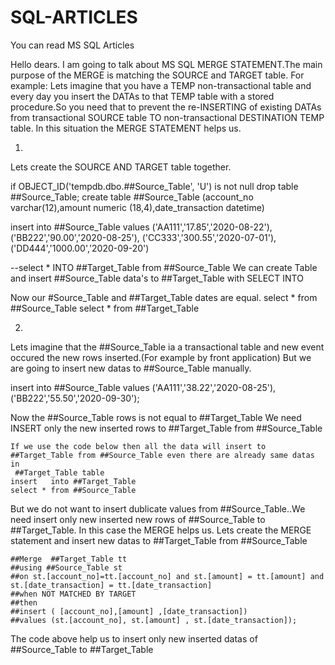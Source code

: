 # SQL-ARTICLES
You can read MS SQL Articles

Hello dears.
I am going to talk about MS SQL MERGE STATEMENT.The main purpose of the MERGE is matching the SOURCE and TARGET table.
For example: Lets imagine that you have a TEMP non-transactional table and every day you insert the DATAs to that TEMP table with
a stored procedure.So you need that to prevent the re-INSERTING of existing DATAs from transactional SOURCE table TO
non-transactional DESTINATION TEMP table.
In this situation the MERGE STATEMENT helps us.


1)
Lets create the SOURCE AND TARGET table together.

if OBJECT_ID('tempdb.dbo.##Source_Table', 'U') is not null
  drop table ##Source_Table;
  create table ##Source_Table (account_no varchar(12),amount numeric (18,4),date_transaction datetime)


  insert into ##Source_Table values
  ('AA111','17.85','2020-08-22'),
  ('BB222','90.00','2020-08-25'),
  ('CC333','300.55','2020-07-01'),
  ('DD444','1000.00','2020-09-20')

  --select * INTO ##Target_Table from ##Source_Table    We can create Table and insert ##Source_Table data's to ##Target_Table with SELECT INTO


 Now our #Source_Table and ##Target_Table dates are equal.
 select * from ##Source_Table
 select * from ##Target_Table

 2)

 Lets imagine that the ##Source_Table ia a transactional table and new event occured the new rows inserted.(For example by front application)
 But we are going to insert new datas to ##Source_Table manually.

 insert into ##Source_Table values
  ('AA111','38.22','2020-08-25'),
  ('BB222','55.50','2020-09-30');

  Now the ##Source_Table rows is not equal to ##Target_Table
  We need INSERT only the new inserted rows to ##Target_Table from ##Source_Table

	If we use the code below then all the data will insert to ##Target_Table from ##Source_Table even there are already same datas in
	 ##Target_Table table
    insert   into ##Target_Table
    select * from ##Source_Table

  But we do not want to insert dublicate values from ##Source_Table..We need insert only new inserted new rows of ##Source_Table to ##Target_Table.
  In this case the MERGE helps us.
  Lets create the MERGE statement and insert new datas to ##Target_Table from ##Source_Table
   
   
    ##Merge  ##Target_Table tt
    ##using ##Source_Table st
    ##on st.[account_no]=tt.[account_no] and st.[amount] = tt.[amount] and st.[date_transaction] = tt.[date_transaction]
    ##when NOT MATCHED BY TARGET
    ##then
    ##insert ( [account_no],[amount] ,[date_transaction])
    ##values (st.[account_no], st.[amount] , st.[date_transaction]);


  The code above help us to insert only new inserted datas of ##Source_Table to ##Target_Table







